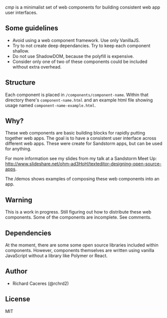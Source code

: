 *cmp* is a minimalist set of web components for building consistent web app user interfaces.

## Some guidelines
  - Avoid using a web component framework. Use only VanillaJS.  
  - Try to not create deep dependancies. Try to keep each component shallow.  
  - Do not use ShadowDOM, because the polyfill is expensive.  
  - Consider only one of two of these components could be included without extra overhead.  

## Structure

Each component is placed in `/components/component-name`. Within that directory there's `component-name.html` and an example html file showing usage named `component-name-example.html`.


## Why?

These web components are basic building blocks for rapidly putting together web apps. The goal is to have a consistent user interface across different web apps. These were create for Sandstorm apps, but can be used for anything.

For more information see my slides from my talk at a Sandstorm Meet Up: http://www.slideshare.net/ohm-ad3HoH/texteditor-designing-open-source-apps.

The /demos shows examples of composing these web components into an app.


## Warning

This is a work in progress. Still figuring out how to distribute these web components. Some of the components are incomplete. See comments.


## Dependencies

At the moment, there are some some open source libraries included within components. However, components themselves are written using vanilla JavaScript without a library like Polymer or React.


## Author
  - Richard Caceres (@rchrd2)


## License

MIT
